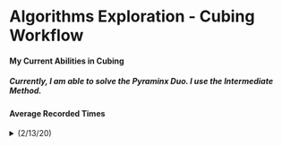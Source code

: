 # Algorithms Exploration - Cubing Workflow

#### My Current Abilities in Cubing
##### Currently, I am able to solve the Pyraminx Duo. I use the Intermediate Method.

#### Average Recorded Times 
<details>
  <summary>(2/13/20)</summary>
    Average | Time (seconds)
    ------- | -------------
    ao5 | 5.69
    ao12 | 6.67
    ao25 | 6.83
</details>

